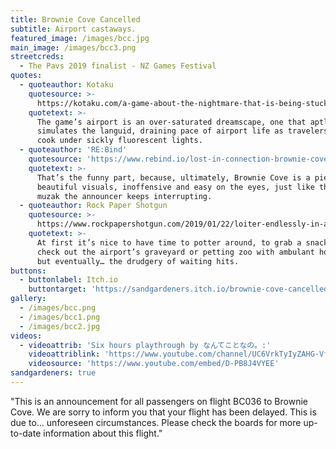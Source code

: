 ```yaml
---
title: Brownie Cove Cancelled
subtitle: Airport castaways.
featured_image: /images/bcc.jpg
main_image: /images/bcc3.png
streetcreds:
  - The Pavs 2019 finalist - NZ Games Festival
quotes:
  - quoteauthor: Kotaku
    quotesource: >-
      https://kotaku.com/a-game-about-the-nightmare-that-is-being-stuck-in-an-ai-1831969950
    quotetext: >-
      The game’s airport is an over-saturated dreamscape, one that aptly
      simulates the languid, draining pace of airport life as travelers slowly
      cook under sickly fluorescent lights.
  - quoteauthor: 'RE:Bind'
    quotesource: 'https://www.rebind.io/lost-in-connection-brownie-cove-canceled-2045/'
    quotetext: >-
      That’s the funny part, because, ultimately, Brownie Cove is a piece with
      beautiful visuals, inoffensive and easy on the eyes, just like the catchy
      muzak the announcer keeps interrupting.
  - quoteauthor: Rock Paper Shotgun
    quotesource: >-
      https://www.rockpapershotgun.com/2019/01/22/loiter-endlessly-in-an-airport-in-brownie-cove-cancelled/
    quotetext: >-
      At first it’s nice to have time to potter around, to grab a snack and
      check out the airport’s graveyard or petting zoo with ambulant hoverfish,
      but eventually… the drudgery of waiting hits.
buttons:
  - buttonlabel: Itch.io
    buttontarget: 'https://sandgardeners.itch.io/brownie-cove-cancelled'
gallery:
  - /images/bcc.png
  - /images/bcc1.png
  - /images/bcc2.jpg
videos:
  - videoattrib: 'Six hours playthrough by なんてことなの。:'
    videoattriblink: 'https://www.youtube.com/channel/UC6VrkTyIyZAHG-Vfd6IjAcg'
    videosource: 'https://www.youtube.com/embed/D-PB8J4VYEE'
sandgardeners: true
---
```

"This is an announcement for all passengers on flight BC036 to Brownie Cove. We are sorry to inform you that your flight has been delayed. This is due to… unforeseen circumstances. Please check the boards for more up-to-date information about this flight."  
